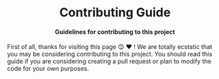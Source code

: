 <div align="center">
  <center><h1 align="center">Contributing Guide</h1></center>
  <center><h4>Guidelines for contributing to this project</h4></center>
</div>
First of all, thanks for visiting this page 😊 ❤️ ! We are totally ecstatic that you may be considering contributing to this project. You should read this guide if you are considering creating a pull request or plan to modify the code for your own purposes.
